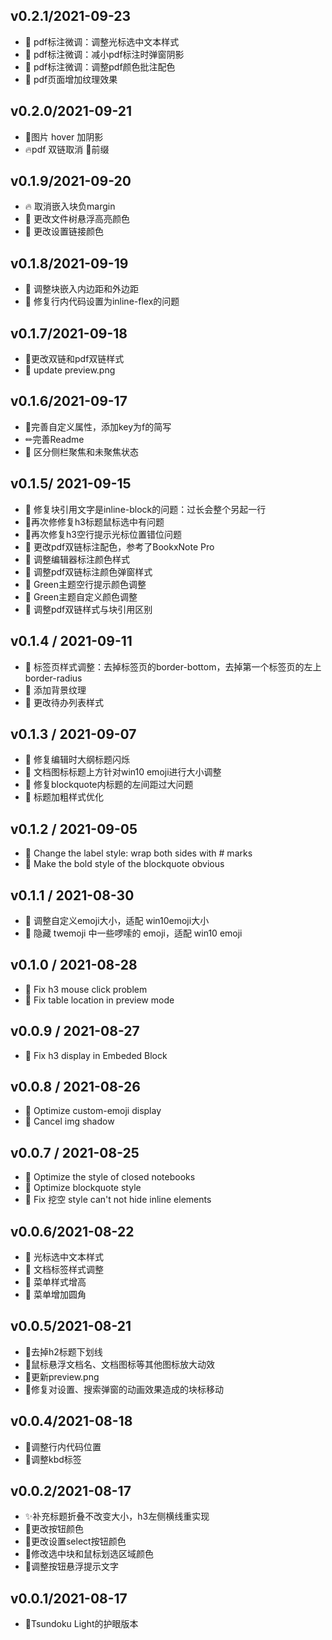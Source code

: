 ## v0.2.1/2021-09-23

* 💄 pdf标注微调：调整光标选中文本样式
* 💄 pdf标注微调：减小pdf标注时弹窗阴影
* 💄 pdf标注微调：调整pdf颜色批注配色
* 💄 pdf页面增加纹理效果

## v0.2.0/2021-09-21

* 💄图片 hover 加阴影
* 🔥pdf 双链取消 🔖前缀

## v0.1.9/2021-09-20

* 🔥 取消嵌入块负margin
* 💄 更改文件树悬浮高亮颜色
* 💄 更改设置链接颜色

## v0.1.8/2021-09-19

* 💄 调整块嵌入内边距和外边距
* 🐛 修复行内代码设置为inline-flex的问题

## v0.1.7/2021-09-18

* 💄更改双链和pdf双链样式
* 📸 update preview.png

## v0.1.6/2021-09-17

* 🎨完善自定义属性，添加key为f的简写
* ✏完善Readme
* 🐛 区分侧栏聚焦和未聚焦状态

## v0.1.5/ 2021-09-15

* 🐛 修复块引用文字是inline-block的问题：过长会整个另起一行
* 🐛再次修修复h3标题鼠标选中有问题
* 🐛再次修复h3空行提示光标位置错位问题
* 💄 更改pdf双链标注配色，参考了BookxNote Pro
* 💄 调整编辑器标注颜色样式
* 💄 调整pdf双链标注颜色弹窗样式
* 💄 Green主题空行提示颜色调整
* 💄 Green主题自定义颜色调整
* 💄 调整pdf双链样式与块引用区别

## v0.1.4 / 2021-09-11

* 💄 标签页样式调整：去掉标签页的border-bottom，去掉第一个标签页的左上border-radius
* 💄 添加背景纹理
* 💄 更改待办列表样式

## v0.1.3 / 2021-09-07
* 🐛 修复编辑时大纲标题闪烁
* 💄 文档图标标题上方针对win10 emoji进行大小调整
* 🐛 修复blockquote内标题的左间距过大问题
* 💄 标题加粗样式优化

## v0.1.2 / 2021-09-05

* 💄 Change the label style: wrap both sides with # marks
* 💄 Make the bold style of the blockquote obvious

## v0.1.1 / 2021-08-30

* 💄 调整自定义emoji大小，适配 win10emoji大小
* 💄 隐藏 twemoji 中一些啰嗦的 emoji，适配 win10 emoji

## v0.1.0 / 2021-08-28

* 🐛 Fix h3 mouse click problem
* 🐛 Fix table location in preview mode

## v0.0.9 / 2021-08-27

* 🐛 Fix h3 display in Embeded Block

## v0.0.8 / 2021-08-26

* 💄 Optimize custom-emoji display
* 💄 Cancel img shadow

## v0.0.7 / 2021-08-25

* 💄 Optimize the style of closed notebooks
* 💄 Optimize blockquote style
* 🐛 Fix 挖空 style can't not hide inline elements

## v0.0.6/2021-08-22

* 💄 光标选中文本样式
* 💄 文档标签样式调整
* 💄 菜单样式增高
* 💄 菜单增加圆角

## v0.0.5/2021-08-21

* 💄去掉h2标题下划线
* 💄鼠标悬浮文档名、文档图标等其他图标放大动效
* 📸更新preview.png
* 🐛修复对设置、搜索弹窗的动画效果造成的块标移动

## v0.0.4/2021-08-18

* 💄调整行内代码位置
* 💄调整kbd标签

## v0.0.2/2021-08-17

* ✨补充标题折叠不改变大小，h3左侧横线重实现
* 💄更改按钮颜色
* 💄更改设置select按钮颜色
* 💄修改选中块和鼠标划选区域颜色
* 💄调整按钮悬浮提示文字

## v0.0.1/2021-08-17

* 🎉Tsundoku Light的护眼版本

